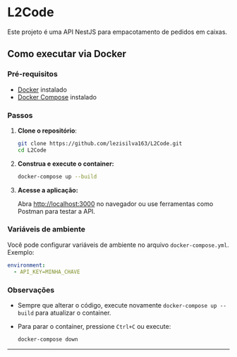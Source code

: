# L2Code

Este projeto é uma API NestJS para empacotamento de pedidos em caixas.

## Como executar via Docker

### Pré-requisitos

- [Docker](https://www.docker.com/) instalado
- [Docker Compose](https://docs.docker.com/compose/) instalado

### Passos

1. **Clone o repositório**:

   ```sh
   git clone https://github.com/lezisilva163/L2Code.git
   cd L2Code
   ```

2. **Construa e execute o container:**

   ```sh
   docker-compose up --build
   ```

3. **Acesse a aplicação:**

   Abra [http://localhost:3000](http://localhost:3000) no navegador ou use ferramentas como Postman para testar a API.

### Variáveis de ambiente

Você pode configurar variáveis de ambiente no arquivo `docker-compose.yml`. Exemplo:

```yaml
environment:
  - API_KEY=MINHA_CHAVE
```

### Observações

- Sempre que alterar o código, execute novamente `docker-compose up --build` para atualizar o container.
- Para parar o container, pressione `Ctrl+C` ou execute:

  ```sh
  docker-compose down
  ```

---
